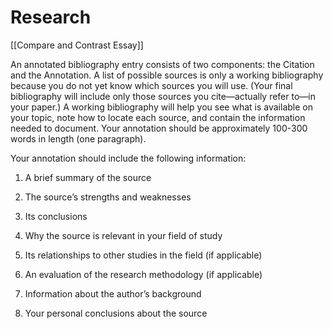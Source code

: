 # Research

[[Compare and Contrast Essay]]

An annotated bibliography entry consists of two components: the Citation and the Annotation. A list of possible sources is only a working bibliography because you do not yet know which sources you will use. (Your final bibliography will include only those sources you cite—actually refer to—in your paper.) A working bibliography will help you see what is available on your topic, note how to locate each source, and contain the information needed to document. Your annotation should be approximately 100-300 words in length (one paragraph). 

Your  annotation should  include the following information:

1. A brief summary of the source

2. The source’s strengths and weaknesses

3. Its conclusions

4. Why the source is relevant in your field of study

5. Its relationships to other studies in the field (if applicable)

6. An evaluation of the research methodology (if applicable)

7. Information about the author’s background

8. Your personal conclusions about the source